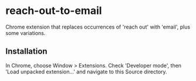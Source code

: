 # reach-out-to-email

Chrome extension that replaces occurrences of 'reach out' with 'email', plus some
variations.

## Installation

In Chrome, choose Window > Extensions. Check 'Developer mode', then 'Load unpacked
extension...' and navigate to this Source directory.

